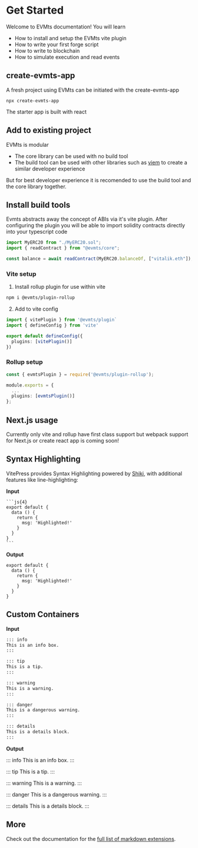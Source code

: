 # Get Started

Welcome to EVMts documentation! You will learn

- How to install and setup the EVMts vite plugin
- How to write your first forge script
- How to write to blockchain
- How to simulate execution and read events

## create-evmts-app

A fresh project using EVMts can be initiated with the create-evmts-app

`npx create-evmts-app`

The starter app is built with react

## Add to existing project

EVMts is modular

- The core library can be used with no build tool
- The build tool can be used with other libraries such as [viem](./viem-usage) to create a similar developer experience

But for best developer experience it is recomended to use the build tool and the core library together.

## Install build tools

Evmts abstracts away the concept of ABIs via it's vite plugin. After configuring the plugin you will be able to import solidity contracts directly into your typescript code

```typescript
import MyERC20 from "./MyERC20.sol";
import { readContract } from "@evmts/core";

const balance = await readContract(MyERC20.balanceOf, ["vitalik.eth"]);
```

### Vite setup

1. Install rollup plugin for use within vite

```bash
npm i @evmts/plugin-rollup
```

2. Add to vite config

```typescript
import { vitePlugin } from '@evmts/plugin`
import { defineConfig } from 'vite'

export default defineConfig({
  plugins: [vitePlugin()]
})
```

### Rollup setup

```typescript
const { evmtsPlugin } = require('@evmts/plugin-rollup');

module.exports = {
  ...
  plugins: [evmtsPlugin()]
};
```

## Next.js usage

Currently only vite and rollup have first class support but webpack support for Next.js or create react app is coming soon!

## Syntax Highlighting

VitePress provides Syntax Highlighting powered by [Shiki](https://github.com/shikijs/shiki), with additional features like line-highlighting:

**Input**

````
```js{4}
export default {
  data () {
    return {
      msg: 'Highlighted!'
    }
  }
}
```
````

**Output**

```js{4}
export default {
  data () {
    return {
      msg: 'Highlighted!'
    }
  }
}
```

## Custom Containers

**Input**

```md
::: info
This is an info box.
:::

::: tip
This is a tip.
:::

::: warning
This is a warning.
:::

::: danger
This is a dangerous warning.
:::

::: details
This is a details block.
:::
```

**Output**

::: info
This is an info box.
:::

::: tip
This is a tip.
:::

::: warning
This is a warning.
:::

::: danger
This is a dangerous warning.
:::

::: details
This is a details block.
:::

## More

Check out the documentation for the [full list of markdown extensions](https://vitepress.dev/guide/markdown).
